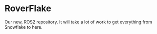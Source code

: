 # RoverFlake
Our new, ROS2 repository. It will take a lot of work to get everything from Snowflake to here.
